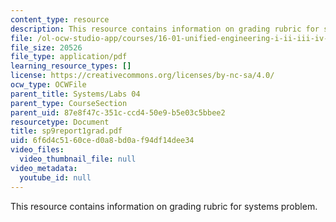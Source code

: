 ```yaml
---
content_type: resource
description: This resource contains information on grading rubric for systems problem.
file: /ol-ocw-studio-app/courses/16-01-unified-engineering-i-ii-iii-iv-fall-2005-spring-2006/6f6d4c5160ced0a8bd0af94df14dee34_sp9report1grad.pdf
file_size: 20526
file_type: application/pdf
learning_resource_types: []
license: https://creativecommons.org/licenses/by-nc-sa/4.0/
ocw_type: OCWFile
parent_title: Systems/Labs 04
parent_type: CourseSection
parent_uid: 87e8f47c-351c-ccd4-50e9-b5e03c5bbee2
resourcetype: Document
title: sp9report1grad.pdf
uid: 6f6d4c51-60ce-d0a8-bd0a-f94df14dee34
video_files:
  video_thumbnail_file: null
video_metadata:
  youtube_id: null
---
```

This resource contains information on grading rubric for systems problem.